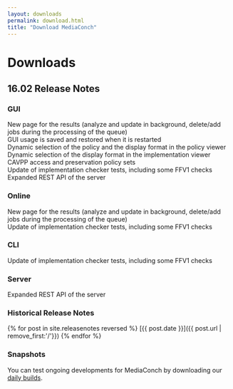```yaml
---
layout: downloads
permalink: download.html
title: "Download MediaConch"
---
```


# Downloads

## 16.02 Release Notes

### GUI

New page for the results (analyze and update in background, delete/add jobs during the processing of the queue)  
GUI usage is saved and restored when it is restarted  
Dynamic selection of the policy and the display format in the policy viewer  
Dynamic selection of the display format in the implementation viewer  
CAVPP access and preservation policy sets  
Update of implementation checker tests, including some FFV1 checks  
Expanded REST API of the server  

### Online

New page for the results (analyze and update in background, delete/add jobs during the processing of the queue)  
Update of implementation checker tests, including some FFV1 checks  

### CLI

Update of implementation checker tests, including some FFV1 checks  

### Server

Expanded REST API of the server  


### Historical Release Notes

{% for post in site.releasenotes reversed %}
  [{{ post.date }}]({{ post.url | remove_first:'/'}})
{% endfor %}

### Snapshots

You can test ongoing developments for MediaConch by downloading our [daily builds](/MediaConch/downloads/snapshots.html).
